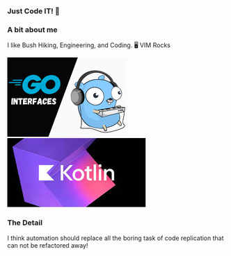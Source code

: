### Just Code IT! 👋

### A bit about me

I like Bush Hiking, Engineering, and Coding. 🖥️  VIM Rocks 

![gopher ](https://github.com/Rob8150/Rob8150/blob/main/golang.png)
![Kotlin](https://github.com/Rob8150/Rob8150/blob/main/kotlin.jpeg)

### The Detail
I think automation should replace all the boring task of code replication that can not be refactored away!


